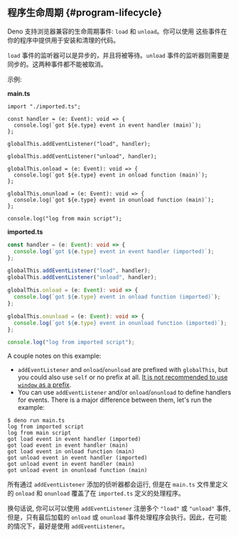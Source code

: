 ## 程序生命周期 {#program-lifecycle}

Deno 支持浏览器兼容的生命周期事件: `load` 和 `unload`。你可以使用 这些事件在你的程序中提供用于安装和清理的代码。

`load` 事件的监听器可以是异步的，并且将被等待。`unload` 事件的监听器则需要是同步的。这两种事件都不能被取消。

示例:

**main.ts**

```ts, ignore
import "./imported.ts";

const handler = (e: Event): void => {
  console.log(`got ${e.type} event in event handler (main)`);
};

globalThis.addEventListener("load", handler);

globalThis.addEventListener("unload", handler);

globalThis.onload = (e: Event): void => {
  console.log(`got ${e.type} event in onload function (main)`);
};

globalThis.onunload = (e: Event): void => {
  console.log(`got ${e.type} event in onunload function (main)`);
};

console.log("log from main script");
```

**imported.ts**

```ts
const handler = (e: Event): void => {
  console.log(`got ${e.type} event in event handler (imported)`);
};

globalThis.addEventListener("load", handler);
globalThis.addEventListener("unload", handler);

globalThis.onload = (e: Event): void => {
  console.log(`got ${e.type} event in onload function (imported)`);
};

globalThis.onunload = (e: Event): void => {
  console.log(`got ${e.type} event in onunload function (imported)`);
};

console.log("log from imported script");
```

A couple notes on this example:

- `addEventListener` and `onload`/`onunload` are prefixed with `globalThis`, but you could also use `self` or no prefix
  at all. [It is not recommended to use `window` as a prefix](https://lint.deno.land/#no-window-prefix).
- You can use `addEventListener` and/or `onload`/`onunload` to define handlers for events. There is a major difference
  between them, let's run the example:

```shell
$ deno run main.ts
log from imported script
log from main script
got load event in event handler (imported)
got load event in event handler (main)
got load event in onload function (main)
got unload event in event handler (imported)
got unload event in event handler (main)
got unload event in onunload function (main)
```

所有通过 `addEventListener` 添加的侦听器都会运行, 但是在 `main.ts` 文件里定义的 `onload` 和 `onunload` 覆盖了在 `imported.ts` 定义的处理程序。

换句话说, 你可以可以使用 `addEventListener` 注册多个 `"load"` 或 `"unload"` 事件, 但是，只有最后加载的 `onload` 或 `onunload`
事件处理程序会执行。因此，在可能的情况下，最好是使用 `addEventListener`。
